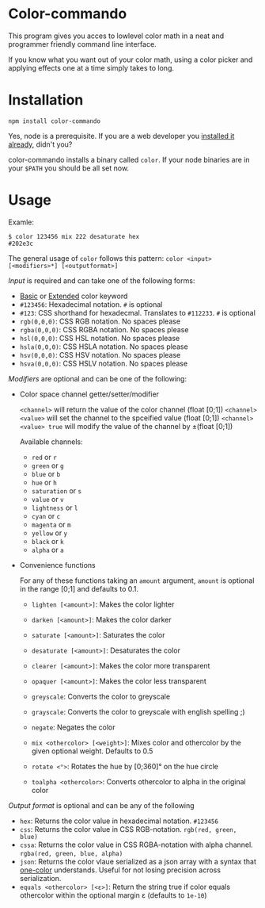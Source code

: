 Color-commando
==============
This program gives you acces to lowlevel color math in a neat and programmer friendly command line interface.

If you know what you want out of your color math, using a color picker and applying effects one at a time simply takes to long.


Installation
============
```
npm install color-commando
```

Yes, node is a prerequisite. If you are a web developer you [installed it already](https://github.com/joyent/node/wiki/Installation), didn't you?

color-commando installs a binary called `color`. If your node binaries are in your `$PATH` you should be all set now.

Usage
=====
Examle:
```
$ color 123456 mix 222 desaturate hex
#202e3c
```

The general usage of `color` follows this pattern:
`color <input> [<modifiers>*] [<outputformat>]`

*Input* is required and can take one of the following forms:
* [Basic](http://www.w3.org/TR/css3-color/#html4) or [Extended](http://www.w3.org/TR/css3-color/#svg-color) color keyword
* `#123456`: Hexadecimal notation. `#` is optional
* `#123`: CSS shorthand for hexadecmal. Translates to `#112233`. `#` is optional
* `rgb(0,0,0)`: CSS RGB notation. No spaces please
* `rgba(0,0,0)`: CSS RGBA notation. No spaces please
* `hsl(0,0,0)`: CSS HSL notation. No spaces please
* `hsla(0,0,0)`: CSS HSLA notation. No spaces please
* `hsv(0,0,0)`: CSS HSV notation. No spaces please
* `hsva(0,0,0)`: CSS HSLV notation. No spaces please

*Modifiers* are optional and can be one of the following:
* Color space channel getter/setter/modifier

  `<channel>` will return the value of the color channel (float [0;1])
  `<channel> <value>` will set the channel to the spceified value (float [0;1])
  `<channel> <value> true` will modify the value of the channel by ±(float [0;1])

  Available channels:
    * `red` or `r`
    * `green` or `g`
    * `blue` or `b`
    * `hue` or `h`
    * `saturation` or `s`
    * `value` or `v`
    * `lightness` or `l`
    * `cyan` or `c`
    * `magenta` or `m`
    * `yellow` or `y`
    * `black` or `k`
    * `alpha` or `a`

* Convenience functions

  For any of these functions taking an `amount` argument, `amount` is optional in the range [0;1] and defaults to 0.1.
    * `lighten [<amount>]`: Makes the color lighter
    * `darken [<amount>]`: Makes the color darker

    * `saturate [<amount>]`: Saturates the color
    * `desaturate [<amount>]`: Desaturates the color

    * `clearer [<amount>]`: Makes the color more transparent
    * `opaquer [<amount>]`: Makes the color less transparent

    * `greyscale`: Converts the color to greyscale
    * `grayscale`: Converts the color to greyscale with english spelling ;)

    * `negate`: Negates the color
    * `mix <othercolor> [<weight>]`: Mixes color and othercolor by the given optional weight. Defaults to 0.5
    * `rotate <°>`: Rotates the hue by [0;360]° on the hue circle
    * `toalpha <othercolor>`: Converts othercolor to alpha in the original color

*Output format* is optional and can be any of the following
* `hex`: Returns the color value in hexadecimal notation. `#123456`
* `css`: Returns the color value in CSS RGB-notation. `rgb(red, green, blue)`
* `cssa`: Returns the color value in CSS RGBA-notation with alpha channel. `rgba(red, green, blue, alpha)`
* `json`: Returns the color vlaue serialized as a json array with a syntax that [one-color](https://github.com/One-com/one-color) understands. Useful for not losing precision across serialization.
* `equals <othercolor> [<ε>]`: Return the string true if color equals othercolor within the optional margin ε (defaults to `1e-10`)
